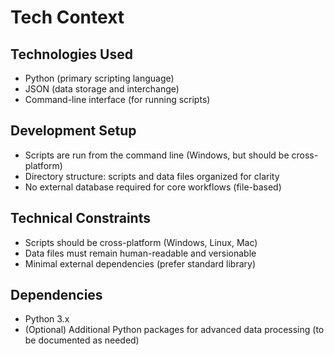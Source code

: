 # Tech Context

## Technologies Used
- Python (primary scripting language)
- JSON (data storage and interchange)
- Command-line interface (for running scripts)

## Development Setup
- Scripts are run from the command line (Windows, but should be cross-platform)
- Directory structure: scripts and data files organized for clarity
- No external database required for core workflows (file-based)

## Technical Constraints
- Scripts should be cross-platform (Windows, Linux, Mac)
- Data files must remain human-readable and versionable
- Minimal external dependencies (prefer standard library)

## Dependencies
- Python 3.x
- (Optional) Additional Python packages for advanced data processing (to be documented as needed) 